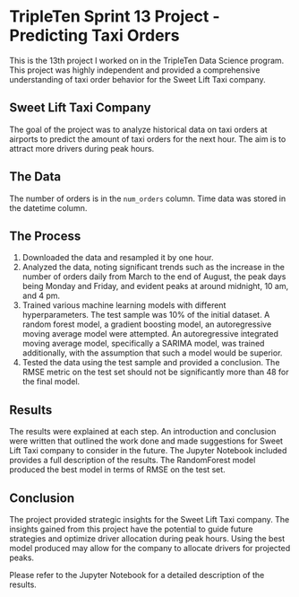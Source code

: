 # TripleTen Sprint 13 Project - Predicting Taxi Orders

This is the 13th project I worked on in the TripleTen Data Science program. This project was highly independent and provided a comprehensive understanding of taxi order behavior for the Sweet Lift Taxi company.

## Sweet Lift Taxi Company
The goal of the project was to analyze historical data on taxi orders at airports to predict the amount of taxi orders for the next hour. The aim is to attract more drivers during peak hours.

## The Data
The number of orders is in the `num_orders` column. Time data was stored in the datetime
 column. 

## The Process
1. Downloaded the data and resampled it by one hour.
2. Analyzed the data, noting significant trends such as the increase in the number of orders daily from March to the end of August, the peak days being Monday and Friday, and evident peaks at around midnight, 10 am, and 4 pm.
3. Trained various machine learning models with different hyperparameters. The test sample was 10% of the initial dataset. A random forest model, a gradient boosting model, an autoregressive moving average model were attempted. An autoregressive integrated moving average model, specifically a SARIMA model, was trained additionally, with the assumption that such a model would be superior.
4. Tested the data using the test sample and provided a conclusion. The RMSE metric on the test set should not be significantly more than 48 for the final model.

## Results
The results were explained at each step. An introduction and conclusion were written that outlined the work done and made suggestions for Sweet Lift Taxi company to consider in the future. The Jupyter Notebook included provides a full description of the results. The RandomForest model produced the best model in terms of RMSE on the test set. 

## Conclusion
The project provided strategic insights for the Sweet Lift Taxi company. The insights gained from this project have the potential to guide future strategies and optimize driver allocation during peak hours. Using the best model produced may allow for the company to allocate drivers for projected peaks. 

Please refer to the Jupyter Notebook for a detailed description of the results. 
